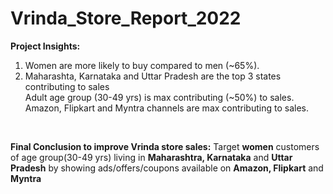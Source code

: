 # Vrinda_Store_Report_2022

<b>Project Insights:</b>
1. Women are more likely to buy compared to men (~65%).<br>
2. Maharashta, Karnataka and Uttar Pradesh are the top 3 states contributing to sales<br>
Adult age group (30-49 yrs) is max contributing (~50%) to sales.<br>
Amazon, Flipkart and Myntra channels are max contributing to sales.<br>
<br>

<b>Final Conclusion to improve Vrinda store sales:</b>
Target <b>women</b> customers of age group(30-49 yrs) living in <b>Maharashtra, Karnataka</b> and <b>Uttar Pradesh</b> by showing ads/offers/coupons available on <b>Amazon, Flipkart</b> and <b>Myntra</b>

